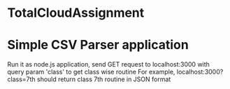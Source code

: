 # TotalCloudAssignment
# Simple CSV Parser application
Run it as node.js application, send GET request to localhost:3000 with query param 'class' to get class wise routine
For example,
localhost:3000?class=7th should return class 7th routine in JSON format

